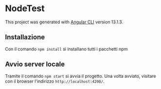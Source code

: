 # NodeTest

This project was generated with [Angular CLI](https://github.com/angular/angular-cli) version 13.1.3.

## Installazione

Con il comando `npm install` si installano tutti i pacchetti npm

## Avvio server locale

Tramite il comando `npm start` si avvia il progetto. Una volta avviato, visitare con il browser
l'indirizzo `http://localhost:4200/`.
